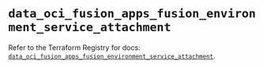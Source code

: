 # `data_oci_fusion_apps_fusion_environment_service_attachment`

Refer to the Terraform Registry for docs: [`data_oci_fusion_apps_fusion_environment_service_attachment`](https://registry.terraform.io/providers/oracle/oci/7.19.0/docs/data-sources/fusion_apps_fusion_environment_service_attachment).
